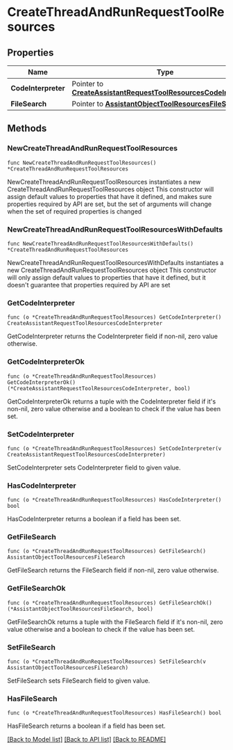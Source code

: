 # CreateThreadAndRunRequestToolResources

## Properties

Name | Type | Description | Notes
------------ | ------------- | ------------- | -------------
**CodeInterpreter** | Pointer to [**CreateAssistantRequestToolResourcesCodeInterpreter**](CreateAssistantRequestToolResourcesCodeInterpreter.md) |  | [optional] 
**FileSearch** | Pointer to [**AssistantObjectToolResourcesFileSearch**](AssistantObjectToolResourcesFileSearch.md) |  | [optional] 

## Methods

### NewCreateThreadAndRunRequestToolResources

`func NewCreateThreadAndRunRequestToolResources() *CreateThreadAndRunRequestToolResources`

NewCreateThreadAndRunRequestToolResources instantiates a new CreateThreadAndRunRequestToolResources object
This constructor will assign default values to properties that have it defined,
and makes sure properties required by API are set, but the set of arguments
will change when the set of required properties is changed

### NewCreateThreadAndRunRequestToolResourcesWithDefaults

`func NewCreateThreadAndRunRequestToolResourcesWithDefaults() *CreateThreadAndRunRequestToolResources`

NewCreateThreadAndRunRequestToolResourcesWithDefaults instantiates a new CreateThreadAndRunRequestToolResources object
This constructor will only assign default values to properties that have it defined,
but it doesn't guarantee that properties required by API are set

### GetCodeInterpreter

`func (o *CreateThreadAndRunRequestToolResources) GetCodeInterpreter() CreateAssistantRequestToolResourcesCodeInterpreter`

GetCodeInterpreter returns the CodeInterpreter field if non-nil, zero value otherwise.

### GetCodeInterpreterOk

`func (o *CreateThreadAndRunRequestToolResources) GetCodeInterpreterOk() (*CreateAssistantRequestToolResourcesCodeInterpreter, bool)`

GetCodeInterpreterOk returns a tuple with the CodeInterpreter field if it's non-nil, zero value otherwise
and a boolean to check if the value has been set.

### SetCodeInterpreter

`func (o *CreateThreadAndRunRequestToolResources) SetCodeInterpreter(v CreateAssistantRequestToolResourcesCodeInterpreter)`

SetCodeInterpreter sets CodeInterpreter field to given value.

### HasCodeInterpreter

`func (o *CreateThreadAndRunRequestToolResources) HasCodeInterpreter() bool`

HasCodeInterpreter returns a boolean if a field has been set.

### GetFileSearch

`func (o *CreateThreadAndRunRequestToolResources) GetFileSearch() AssistantObjectToolResourcesFileSearch`

GetFileSearch returns the FileSearch field if non-nil, zero value otherwise.

### GetFileSearchOk

`func (o *CreateThreadAndRunRequestToolResources) GetFileSearchOk() (*AssistantObjectToolResourcesFileSearch, bool)`

GetFileSearchOk returns a tuple with the FileSearch field if it's non-nil, zero value otherwise
and a boolean to check if the value has been set.

### SetFileSearch

`func (o *CreateThreadAndRunRequestToolResources) SetFileSearch(v AssistantObjectToolResourcesFileSearch)`

SetFileSearch sets FileSearch field to given value.

### HasFileSearch

`func (o *CreateThreadAndRunRequestToolResources) HasFileSearch() bool`

HasFileSearch returns a boolean if a field has been set.


[[Back to Model list]](../README.md#documentation-for-models) [[Back to API list]](../README.md#documentation-for-api-endpoints) [[Back to README]](../README.md)


